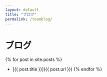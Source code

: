 ```yaml
---
layout: default
title: "ブログ"
permalink: /teamblog/
---
```

# ブログ

{% for post in site.posts %}
- [{{ post.title }}]({{ post.url }})
{% endfor %}
